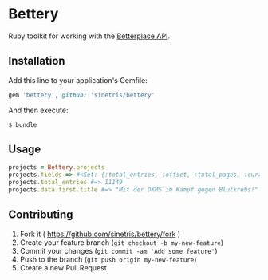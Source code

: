 # Bettery

Ruby toolkit for working with the [Betterplace API][betterplace_api].

## Installation

Add this line to your application's Gemfile:

```ruby
gem 'bettery', github: 'sinetris/bettery'
```

And then execute:

    $ bundle

## Usage

```ruby
projects = Bettery.projects
projects.fields => #<Set: {:total_entries, :offset, :total_pages, :current_page, :per_page, :data}>
projects.total_entries #=> 11149
projects.data.first.title #=> "Mit der DKMS im Kampf gegen Blutkrebs!"
```

## Contributing

1. Fork it ( https://github.com/sinetris/bettery/fork )
2. Create your feature branch (`git checkout -b my-new-feature`)
3. Commit your changes (`git commit -am 'Add some feature'`)
4. Push to the branch (`git push origin my-new-feature`)
5. Create a new Pull Request

[betterplace_api]: https://github.com/betterplace/betterplace_apidocs
